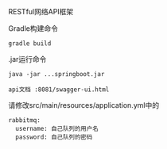 RESTful网络API框架

Gradle构建命令
```
gradle build
```

.jar运行命令
```
java -jar ...springboot.jar
```
```
api文档 :8081/swagger-ui.html
```
请修改src/main/resources/application.yml中的
```
rabbitmq:
  username: 自己队列的用户名
  password: 自己队列的密码
```
